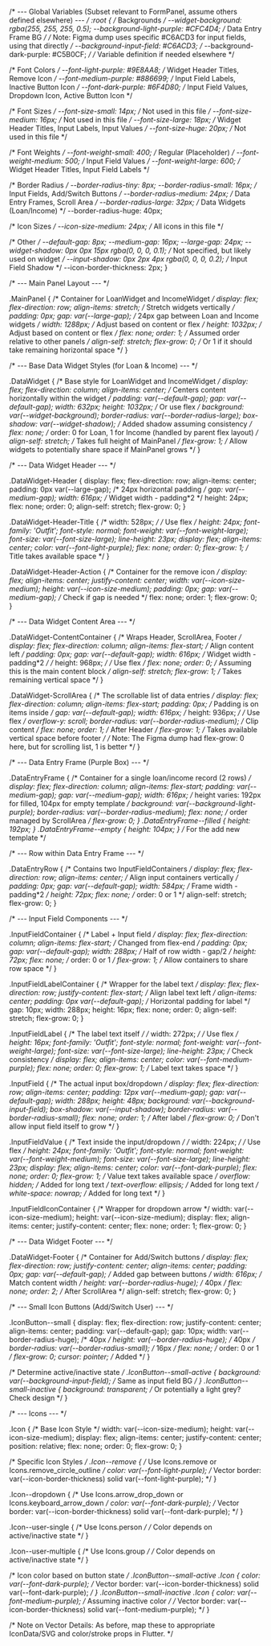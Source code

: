 /* --- Global Variables (Subset relevant to FormPanel, assume others defined elsewhere) --- */
:root {
  /* Backgrounds */
  --widget-background: rgba(255, 255, 255, 0.5);
  --background-light-purple: #CFC4D4; /* Data Entry Frame BG */
  /* Note: Figma dump uses specific #C6ACD3 for input fields, using that directly */
  --background-input-field: #C6ACD3;
  /* --background-dark-purple: #C5B0CF; */ /* Variable definition if needed elsewhere */

  /* Font Colors */
  --font-light-purple: #9E8AA8;    /* Widget Header Titles, Remove Icon */
  --font-medium-purple: #886699;   /* Input Field Labels, Inactive Button Icon */
  --font-dark-purple: #6F4D80;     /* Input Field Values, Dropdown Icon, Active Button Icon */

  /* Font Sizes */
  --font-size-small: 14px;   /* Not used in this file */
  --font-size-medium: 16px;  /* Not used in this file */
  --font-size-large: 18px;   /* Widget Header Titles, Input Labels, Input Values */
  --font-size-huge: 20px;    /* Not used in this file */

  /* Font Weights */
  --font-weight-small: 400;  /* Regular (Placeholder) */
  --font-weight-medium: 500; /* Input Field Values */
  --font-weight-large: 600;  /* Widget Header Titles, Input Field Labels */

  /* Border Radius */
  --border-radius-tiny: 8px;
  --border-radius-small: 16px;   /* Input Fields, Add/Switch Buttons */
  --border-radius-medium: 24px;  /* Data Entry Frames, Scroll Area */
  --border-radius-large: 32px;   /* Data Widgets (Loan/Income) */
  --border-radius-huge: 40px;

  /* Icon Sizes */
  --icon-size-medium: 24px;   /* All icons in this file */

  /* Other */
  --default-gap: 8px;
  --medium-gap: 16px;
  --large-gap: 24px;
  --widget-shadow: 0px 0px 15px rgba(0, 0, 0, 0.1); /* Not specified, but likely used on widget */
  --input-shadow: 0px 2px 4px rgba(0, 0, 0, 0.2); /* Input Field Shadow */
  --icon-border-thickness: 2px;
}

/* --- Main Panel Layout --- */

.MainPanel { /* Container for LoanWidget and IncomeWidget */
  display: flex;
  flex-direction: row;
  align-items: stretch; /* Stretch widgets vertically */
  padding: 0px;
  gap: var(--large-gap); /* 24px gap between Loan and Income widgets */
  width: 1288px; /* Adjust based on content or flex */
  height: 1032px; /* Adjust based on content or flex */
  flex: none;
  order: 1; /* Assumed order relative to other panels */
  align-self: stretch;
  flex-grow: 0; /* Or 1 if it should take remaining horizontal space */
}

/* --- Base Data Widget Styles (for Loan & Income) --- */

.DataWidget { /* Base style for LoanWidget and IncomeWidget */
  display: flex;
  flex-direction: column;
  align-items: center; /* Centers content horizontally within the widget */
  padding: var(--default-gap);
  gap: var(--default-gap);
  width: 632px;
  height: 1032px; /* Or use flex */
  background: var(--widget-background);
  border-radius: var(--border-radius-large);
  box-shadow: var(--widget-shadow); /* Added shadow assuming consistency */
  flex: none;
  /* order: 0 for Loan, 1 for Income (handled by parent flex layout) */
  align-self: stretch; /* Takes full height of MainPanel */
  flex-grow: 1; /* Allow widgets to potentially share space if MainPanel grows */
}

/* --- Data Widget Header --- */

.DataWidget-Header {
  display: flex;
  flex-direction: row;
  align-items: center;
  padding: 0px var(--large-gap); /* 24px horizontal padding */
  gap: var(--medium-gap);
  width: 616px; /* Widget width - padding*2 */
  height: 24px;
  flex: none;
  order: 0;
  align-self: stretch;
  flex-grow: 0;
}

.DataWidget-Header-Title {
  /* width: 528px; */ /* Use flex */
  height: 24px;
  font-family: 'Outfit';
  font-style: normal;
  font-weight: var(--font-weight-large);
  font-size: var(--font-size-large);
  line-height: 23px;
  display: flex;
  align-items: center;
  color: var(--font-light-purple);
  flex: none;
  order: 0;
  flex-grow: 1; /* Title takes available space */
}

.DataWidget-Header-Action { /* Container for the remove icon */
  display: flex;
  align-items: center;
  justify-content: center;
  width: var(--icon-size-medium);
  height: var(--icon-size-medium);
  padding: 0px;
  gap: var(--medium-gap); /* Check if gap is needed */
  flex: none;
  order: 1;
  flex-grow: 0;
}

/* --- Data Widget Content Area --- */

.DataWidget-ContentContainer { /* Wraps Header, ScrollArea, Footer */
  display: flex;
  flex-direction: column;
  align-items: flex-start; /* Align content left */
  padding: 0px;
  gap: var(--default-gap);
  width: 616px; /* Widget width - padding*2 */
  /* height: 968px; */ /* Use flex */
  flex: none;
  order: 0; /* Assuming this is the main content block */
  align-self: stretch;
  flex-grow: 1; /* Takes remaining vertical space */
}

.DataWidget-ScrollArea { /* The scrollable list of data entries */
  display: flex;
  flex-direction: column;
  align-items: flex-start;
  padding: 0px; /* Padding is on items inside */
  gap: var(--default-gap);
  width: 616px;
  /* height: 936px; */ /* Use flex */
  overflow-y: scroll;
  border-radius: var(--border-radius-medium); /* Clip content */
  flex: none;
  order: 1; /* After Header */
  flex-grow: 1; /* Takes available vertical space before footer */
  /* Note: The Figma dump had flex-grow: 0 here, but for scrolling list, 1 is better */
}

/* --- Data Entry Frame (Purple Box) --- */

.DataEntryFrame { /* Container for a single loan/income record (2 rows) */
  display: flex;
  flex-direction: column;
  align-items: flex-start;
  padding: var(--medium-gap);
  gap: var(--medium-gap);
  width: 616px;
  /* height varies: 192px for filled, 104px for empty template */
  background: var(--background-light-purple);
  border-radius: var(--border-radius-medium);
  flex: none;
  /* order managed by ScrollArea */
  flex-grow: 0;
}
.DataEntryFrame--filled { height: 192px; }
.DataEntryFrame--empty { height: 104px; } /* For the add new template */

/* --- Row within Data Entry Frame --- */

.DataEntryRow { /* Contains two InputFieldContainers */
  display: flex;
  flex-direction: row;
  align-items: center; /* Align input containers vertically */
  padding: 0px;
  gap: var(--default-gap);
  width: 584px; /* Frame width - padding*2 */
  height: 72px;
  flex: none;
  /* order: 0 or 1 */
  align-self: stretch;
  flex-grow: 0;
}

/* --- Input Field Components --- */

.InputFieldContainer { /* Label + Input field */
  display: flex;
  flex-direction: column;
  align-items: flex-start; /* Changed from flex-end */
  padding: 0px;
  gap: var(--default-gap);
  width: 288px; /* Half of row width - gap/2 */
  height: 72px;
  flex: none;
  /* order: 0 or 1 */
  flex-grow: 1; /* Allow containers to share row space */
}

.InputFieldLabelContainer { /* Wrapper for the label text */
  display: flex;
  flex-direction: row;
  justify-content: flex-start; /* Align label text left */
  align-items: center;
  padding: 0px var(--default-gap); /* Horizontal padding for label */
  gap: 10px;
  width: 288px;
  height: 16px;
  flex: none;
  order: 0;
  align-self: stretch;
  flex-grow: 0;
}

.InputFieldLabel { /* The label text itself */
  /* width: 272px; */ /* Use flex */
  height: 16px;
  font-family: 'Outfit';
  font-style: normal;
  font-weight: var(--font-weight-large);
  font-size: var(--font-size-large);
  line-height: 23px; /* Check consistency */
  display: flex;
  align-items: center;
  color: var(--font-medium-purple);
  flex: none;
  order: 0;
  flex-grow: 1; /* Label text takes space */
}

.InputField { /* The actual input box/dropdown */
  display: flex;
  flex-direction: row;
  align-items: center;
  padding: 12px var(--medium-gap);
  gap: var(--default-gap);
  width: 288px;
  height: 48px;
  background: var(--background-input-field);
  box-shadow: var(--input-shadow);
  border-radius: var(--border-radius-small);
  flex: none;
  order: 1; /* After label */
  flex-grow: 0; /* Don't allow input field itself to grow */
}

.InputFieldValue { /* Text inside the input/dropdown */
  /* width: 224px; */ /* Use flex */
  height: 24px;
  font-family: 'Outfit';
  font-style: normal;
  font-weight: var(--font-weight-medium);
  font-size: var(--font-size-large);
  line-height: 23px;
  display: flex;
  align-items: center;
  color: var(--font-dark-purple);
  flex: none;
  order: 0;
  flex-grow: 1; /* Value text takes available space */
  overflow: hidden; /* Added for long text */
  text-overflow: ellipsis; /* Added for long text */
  white-space: nowrap; /* Added for long text */
}

.InputFieldIconContainer { /* Wrapper for dropdown arrow */
   width: var(--icon-size-medium);
   height: var(--icon-size-medium);
   display: flex;
   align-items: center;
   justify-content: center;
   flex: none;
   order: 1;
   flex-grow: 0;
}

/* --- Data Widget Footer --- */

.DataWidget-Footer { /* Container for Add/Switch buttons */
  display: flex;
  flex-direction: row;
  justify-content: center;
  align-items: center;
  padding: 0px;
  gap: var(--default-gap); /* Added gap between buttons */
  width: 616px; /* Match content width */
  height: var(--border-radius-huge); /* 40px */
  flex: none;
  order: 2; /* After ScrollArea */
  align-self: stretch;
  flex-grow: 0;
}

/* --- Small Icon Buttons (Add/Switch User) --- */

.IconButton--small {
  display: flex;
  flex-direction: row;
  justify-content: center;
  align-items: center;
  padding: var(--default-gap);
  gap: 10px;
  width: var(--border-radius-huge); /* 40px */
  height: var(--border-radius-huge); /* 40px */
  border-radius: var(--border-radius-small); /* 16px */
  flex: none;
  /* order: 0 or 1 */
  flex-grow: 0;
  cursor: pointer; /* Added */
}

/* Determine active/inactive state */
.IconButton--small-active {
  background: var(--background-input-field); /* Same as input field BG */
}
.IconButton--small-inactive {
  background: transparent; /* Or potentially a light grey? Check design */
}

/* --- Icons --- */

.Icon { /* Base Icon Style */
  width: var(--icon-size-medium);
  height: var(--icon-size-medium);
  display: flex;
  align-items: center;
  justify-content: center;
  position: relative;
  flex: none;
  order: 0;
  flex-grow: 0;
}

/* Specific Icon Styles */
.Icon--remove {
  /* Use Icons.remove or Icons.remove_circle_outline */
  color: var(--font-light-purple);
  /* Vector border: var(--icon-border-thickness) solid var(--font-light-purple); */
}

.Icon--dropdown {
  /* Use Icons.arrow_drop_down or Icons.keyboard_arrow_down */
  color: var(--font-dark-purple);
  /* Vector border: var(--icon-border-thickness) solid var(--font-dark-purple); */
}

.Icon--user-single {
  /* Use Icons.person */
  /* Color depends on active/inactive state */
}

.Icon--user-multiple {
  /* Use Icons.group */
  /* Color depends on active/inactive state */
}

/* Icon color based on button state */
.IconButton--small-active .Icon {
  color: var(--font-dark-purple);
  /* Vector border: var(--icon-border-thickness) solid var(--font-dark-purple); */
}
.IconButton--small-inactive .Icon {
  color: var(--font-medium-purple); /* Assuming inactive color */
  /* Vector border: var(--icon-border-thickness) solid var(--font-medium-purple); */
}

/* Note on Vector Details: As before, map these to appropriate IconData/SVG and color/stroke props in Flutter. */